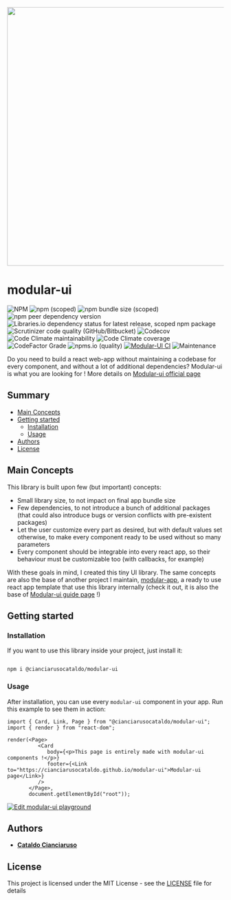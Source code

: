 <div align="center">
<img width="600px" alt="" src="https://user-images.githubusercontent.com/47371276/148471124-9955a41b-693e-4c6c-b6da-bf3590f5eec5.png" />
</div>

# modular-ui
![NPM](https://img.shields.io/npm/l/@cianciarusocataldo/modular-ui?label=License)
![npm (scoped)](https://img.shields.io/npm/v/@cianciarusocataldo/modular-ui?color=blue&label=Latest%20version)
![npm bundle size (scoped)](https://img.shields.io/bundlephobia/min/@cianciarusocataldo/modular-ui?label=Package%20size)
![npm peer dependency version](https://img.shields.io/npm/dependency-version/@cianciarusocataldo/modular-ui/peer/react?color=orange&label=Supported%20React%20version)
![Libraries.io dependency status for latest release, scoped npm package](https://img.shields.io/librariesio/release/npm/@cianciarusocataldo/modular-ui?label=Libraries.io%20dependency%20status)
![Scrutinizer code quality (GitHub/Bitbucket)](https://img.shields.io/scrutinizer/quality/g/cianciarusocataldo/modular-ui?label=Scrutinizer%20code%20quality)
![Codecov](https://img.shields.io/codecov/c/github/CianciarusoCataldo/modular-ui?label=CodeCov%20coverage)
![Code Climate maintainability](https://img.shields.io/codeclimate/maintainability/CianciarusoCataldo/modular-ui?label=Code%20Climate%20maintainability)
![Code Climate coverage](https://img.shields.io/codeclimate/coverage-letter/CianciarusoCataldo/modular-ui?label=Code%20Climate%20coverage)
![CodeFactor Grade](https://img.shields.io/codefactor/grade/github/cianciarusocataldo/modular-ui?label=CodeFactor%20code%20quality)
![npms.io (quality)](https://img.shields.io/npms-io/quality-score/@cianciarusocataldo/modular-ui?label=npms-io%20quality)
[![Modular-UI CI](https://github.com/CianciarusoCataldo/modular-ui/actions/workflows/modular-ui.yml/badge.svg?branch=main)](https://github.com/CianciarusoCataldo/modular-ui/actions/workflows/modular-ui.yml)
![Maintenance](https://img.shields.io/maintenance/yes/2025?label=Maintained)

Do you need to build a react web-app without maintaining a codebase for every component, and without a lot of additional dependencies? Modular-ui is what you are looking for ! More details on [Modular-ui official page](https://cianciarusocataldo.github.io/modular-ui/)

## Summary
- [Main Concepts](#main-concepts)
- [Getting started](#getting-started)
	- [Installation](#installation)
	- [Usage](#usage)
- [Authors](#authors)
- [License](#license)

## Main Concepts 

This library is built upon few (but important) concepts:
- Small library size, to not impact on final app bundle size
- Few dependencies, to not introduce a bunch of additional packages (that could also introduce bugs or version conflicts with pre-existent packages)
- Let the user customize every part as desired, but with default values set otherwise, to make every component ready to be used without so many parameters
- Every component should be integrable into every react app, so their behaviour must be customizable too (with callbacks, for example)

With these goals in mind, I created this tiny UI library. The same concepts are also the base of another project I maintain, [modular-app](https://github.com/CianciarusoCataldo/modular-app), a ready to use react app template that use this library internally (check it out, it is also the base of [Modular-ui guide page](https://cianciarusocataldo.github.io/modular-ui/) !)

## Getting started

### Installation

If you want to use this library inside your project, just install it:
```

npm i @cianciarusocataldo/modular-ui

```


### Usage

After installation, you can use every `modular-ui` component in your app. Run this example to see them in action:
```
import { Card, Link, Page } from "@cianciarusocataldo/modular-ui";
import { render } from "react-dom";

render(<Page>
          <Card
             body={<p>This page is entirely made with modular-ui components !</p>}
             footer={<Link to="https://cianciarusocataldo.github.io/modular-ui">Modular-ui page</Link>}
          />
       </Page>,     
       document.getElementById("root"));

```

[![Edit modular-ui playground](https://codesandbox.io/static/img/play-codesandbox.svg)](https://codesandbox.io/s/modular-ui-playground-gfpbb?fontsize=14&hidenavigation=1&theme=dark&view=preview)

## Authors

- [**Cataldo Cianciaruso**](https://github.com/CianciarusoCataldo)

## License

This project is licensed under the MIT License - see the [LICENSE](LICENSE) file for details
